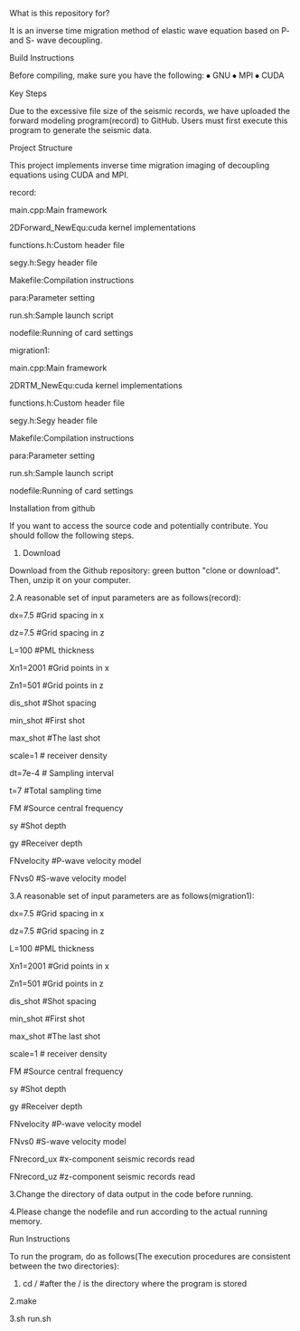 What is this repository for?

It is an inverse time migration method of elastic wave equation based on P- and S- wave decoupling.

Build Instructions

Before compiling, make sure you have the following:
⦁	GNU
⦁	MPI
⦁	CUDA

Key Steps

Due to the excessive file size of the seismic records, we have uploaded the forward modeling program(record) to GitHub. Users must first execute this program to generate the seismic data.

Project Structure

This project implements inverse time migration imaging of decoupling equations using CUDA and MPI.

record:

main.cpp:Main framework

2DForward_NewEqu:cuda kernel implementations

functions.h:Custom header file

segy.h:Segy header file

Makefile:Compilation instructions

para:Parameter setting

run.sh:Sample launch script

nodefile:Running of card settings

migration1:

main.cpp:Main framework

2DRTM_NewEqu:cuda kernel implementations

functions.h:Custom header file

segy.h:Segy header file

Makefile:Compilation instructions

para:Parameter setting

run.sh:Sample launch script

nodefile:Running of card settings

Installation from github

If you want to access the source code and potentially contribute. You should follow the following steps.

1. Download

Download from the Github repository: green button "clone or download". Then, unzip it on your computer.

2.A reasonable set of input parameters are as follows(record):

dx=7.5                           #Grid spacing in x

dz=7.5                           #Grid spacing in z

L=100                            #PML thickness

Xn1=2001                    #Grid points in x

Zn1=501                       #Grid points in z

dis_shot                        #Shot spacing

min_shot                      #First shot

max_shot                     #The last shot

scale=1                           # receiver density

dt=7e-4                           # Sampling interval

t=7                                        #Total sampling time

FM                                  #Source central frequency

sy                                    #Shot depth

gy                                    #Receiver depth

FNvelocity                    #P-wave velocity model

FNvs0                            #S-wave velocity model

3.A reasonable set of input parameters are as follows(migration1):

dx=7.5                           #Grid spacing in x

dz=7.5                           #Grid spacing in z

L=100                            #PML thickness

Xn1=2001                    #Grid points in x

Zn1=501                       #Grid points in z

dis_shot                        #Shot spacing

min_shot                      #First shot

max_shot                     #The last shot

scale=1                           # receiver density

FM                                  #Source central frequency

sy                                    #Shot depth

gy                                    #Receiver depth

FNvelocity                    #P-wave velocity model

FNvs0                            #S-wave velocity model

FNrecord_ux               #x-component seismic records read

FNrecord_uz               #z-component seismic records read

3.Change the directory of data output in the code before running.

4.Please change the nodefile and run according to the actual running memory.

Run Instructions

To run the program, do as follows(The execution procedures are consistent between the two directories):

1.	cd /                     #after the /   is the directory where the program is stored
   
2.make

3.sh run.sh


